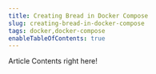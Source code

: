```yaml
---
title: Creating Bread in Docker Compose
slug: creating-bread-in-docker-compose
tags: docker,docker-compose
enableTableOfContents: true
---
```


Article Contents right here!